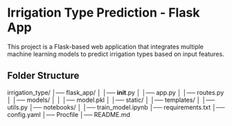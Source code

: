 # Irrigation Type Prediction - Flask App  

This project is a Flask-based web application that integrates multiple machine learning models to predict irrigation types based on input features.  

## Folder Structure  
irrigation_type/
│── flask_app/
│   │── __init__.py
│   │── app.py
│   │── routes.py
│   │── models/
│   │   │── model.pkl
│   │── static/
│   │── templates/
│   │── utils.py
│── notebooks/
│   │── train_model.ipynb
│── requirements.txt
│── config.yaml
│── Procfile
│── README.md

